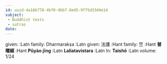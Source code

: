 ```yaml
---
id: uuid-4a16b778-4bf0-4bb7-8ed5-9f75d33d4e1d
subject: 
 - Buddhist texts
 - sutras
date: 
---
```


given:  :Latn
family: Dharmarakṣa :Latn
given: 法護 :Hant
family: 竺 :Hant
**普曜經** :Hant
**Pǔyào jīng** :Latn
**Laliatavistara** :Latn
In: 
**Taishō** :Latn
volume: 1/24